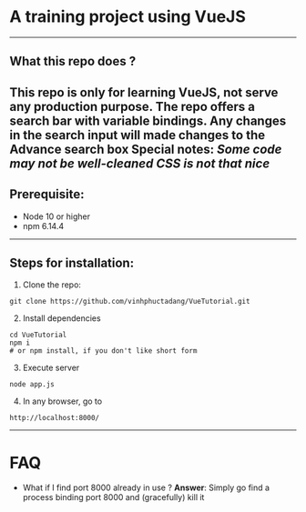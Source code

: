 # A training project using VueJS  
---
## What this repo does ?
This repo is only for learning VueJS, not serve any production purpose.
The repo offers a search bar with variable bindings. Any changes in the search input will made changes to the Advance search box
**Special notes:**
*Some code may not be well-cleaned*
*CSS is not that nice*
---
## Prerequisite:
- Node 10 or higher
- npm 6.14.4

---
## Steps for installation:
1. Clone the repo:

```
git clone https://github.com/vinhphuctadang/VueTutorial.git
```

2. Install dependencies
```
cd VueTutorial
npm i
# or npm install, if you don't like short form
```

3. Execute server
```
node app.js
```
4. In any browser, go to 
```
http://localhost:8000/
```
---
# FAQ
- What if I find port 8000 already in use ?
**Answer**: Simply go find a process binding port 8000 and (gracefully) kill it
